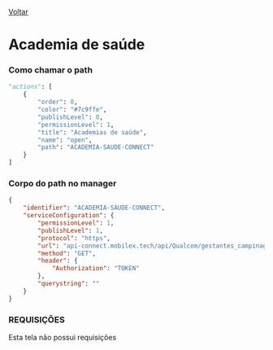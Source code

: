 [Voltar](./unidadesdeatendimento.md)
# Academia de saúde
### Como chamar o path
~~~ python
"actions": [
    {
        "order": 0,
        "color": "#7c9ffe",
        "publishLevel": 0,
        "permissionLevel": 1,
        "title": "Academias de saúde",
        "name": "open",
        "path": "ACADEMIA-SAUDE-CONNECT"
    }
]
~~~

### Corpo do path no manager
``` json
{
    "identifier": "ACADEMIA-SAUDE-CONNECT",
    "serviceConfiguration": {
        "permissionLevel": 1,
        "publishLevel": 1,
        "protocol": "https",
        "url": "api-connect.mobilex.tech/api/Qualcom/gestantes_campinagrande_SANDBOX/gestantes_cg/academiaSaude/response",
        "method": "GET",
        "header": {
            "Authorization": "TOKEN"
        },
        "querystring": ""
    }
}
```

### REQUISIÇÕES
Esta tela não possui requisições